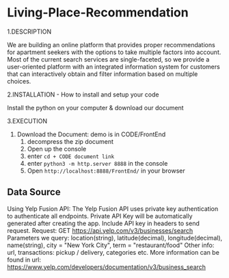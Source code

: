 # Living-Place-Recommendation

1.DESCRIPTION

We are building an online platform that provides proper recommendations for apartment seekers with the options to take multiple factors into account. Most of the current search services are single-faceted, so we provide a user-oriented platform with an integrated information system for customers that can interactively obtain and filter information based on multiple choices.

2.INSTALLATION - How to install and setup your code

Install the python on your computer & download our document

3.EXECUTION
  1. Download the Document:
      demo is in CODE/FrontEnd
        1. decompress the zip document
        2. Open up the console
        3. enter `cd + CODE document link`
        4. enter `python3 -m http.server 8888` in the console
        5. Open `http://localhost:8888/FrontEnd/` in your browser

## Data Source
Using Yelp Fusion API:
The Yelp Fusion API uses private key authentication to authenticate all endpoints. Private API Key will be automatically generated after creating  the app. Include API key in headers to send request. 
Request: GET https://api.yelp.com/v3/businesses/search
Parameters we query: location(string), latitude(decimal), longitude(decimal), name(string), city = "New York City", term = "restaurant/food"
Other info: url, transactions: pickup / delivery, categories etc.
More information can be found in url: https://www.yelp.com/developers/documentation/v3/business_search


